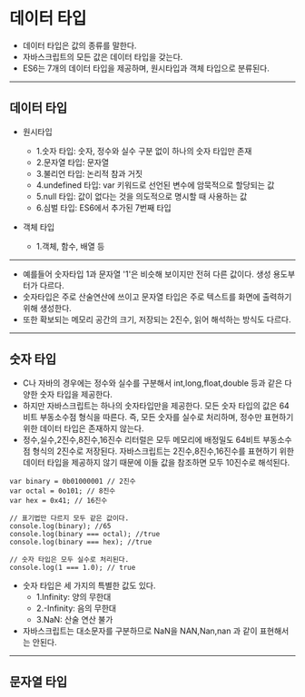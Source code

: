 # 데이터 타입

- 데이터 타입은 값의 종류를 말한다.
- 자바스크립트의 모든 값은 데이터 타입을 갖는다.
- ES6는 7개의 데이터 타입을 제공하며, 원시타입과 객체 타입으로 분류된다.
<hr>

## 데이터 타입

- 원시타입
  - 1.숫자 타입: 숫자, 정수와 실수 구분 없이 하나의 숫자 타입만 존재
  - 2.문자열 타입: 문자열
  - 3.불리언 타입: 논리적 참과 거짓
  - 4.undefined 타입: var 키워드로 선언된 변수에 암묵적으로 할당되는 값
  - 5.null 타입: 값이 없다는 것을 의도적으로 명시할 때 사용하는 값
  - 6.심벌 타입: ES6에서 추가된 7번째 타입
  
- 객체 타입
  - 1.객체, 함수, 배열 등

<hr>

- 예를들어 숫자타입 1과 문자열 '1'은 비슷해 보이지만 전혀 다른 값이다. 생성 용도부터가 다르다.
- 숫자타입은 주로 산술연산에 쓰이고 문자열 타입은 주로 텍스트를 화면에 출력하기 위해 생성한다.
- 또한 확보되는 메모리 공간의 크기, 저장되는 2진수, 읽어 해석하는 방식도 다르다.

<hr>

## 숫자 타입

- C나 자바의 경우에는 정수와 실수를 구분해서 int,long,float,double 등과 같은 다양한 숫자 타입을 제공한다.
- 하지만 자바스크립트는 하나의 숫자타입만을 제공한다. 모든 숫자 타입의 값은 64비트 부동소수점 형식을 따른다.
  즉, 모든 숫자를 실수로 처리하며, 정수만 표현하기 위한 데이터 타입은 존재하지 않는다.
- 정수,실수,2진수,8진수,16진수 리터럴은 모두 메모리에 배정밀도 64비트 부동소수점 형식의 2진수로 저장된다.
  자바스크립트는 2진수,8진수,16진수를 표현하기 위한 데이터 타입을 제공하지 않기 때문에 이들 값을 참조하면 모두
  10진수로 해석된다.
```
var binary = 0b01000001 // 2진수
var octal = 0o101; // 8진수
var hex = 0x41; // 16진수

// 표기법만 다르지 모두 같은 값이다.
console.log(binary); //65
console.log(binary === octal); //true
console.log(binary === hex); //true
```
```
// 숫자 타입은 모두 실수로 처리된다.
console.log(1 === 1.0); // true
```

- 숫자 타입은 세 가지의 특별한 값도 있다.
  - 1.Infinity: 양의 무한대
  - 2.-Infinity: 음의 무한대
  - 3.NaN: 산술 연산 불가
- 자바스크립트는 대소문자를 구분하므로 NaN을 NAN,Nan,nan 과 같이 표현해서는 안된다.

<hr>

## 문자열 타입

